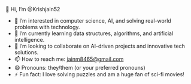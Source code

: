 👋 Hi, I’m @Krishjain52  
- 👀 I’m interested in computer science, AI, and solving real-world problems with technology.  
- 🌱 I’m currently learning data structures, algorithms, and artificial intelligence.  
- 💞️ I’m looking to collaborate on AI-driven projects and innovative tech solutions.  
- 📫 How to reach me: jainm8465@gmail.com  
- 😄 Pronouns: they/them (or your preferred pronouns)  
- ⚡ Fun fact: I love solving puzzles and am a huge fan of sci-fi movies!  

<!---
Krishjain52/Krishjain52 is a ✨ special ✨ repository because its `README.md` (this file) appears on your GitHub profile.
You can click the Preview link to take a look at your changes.
--->
